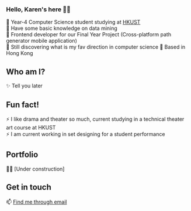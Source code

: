 ### Hello, Karen's here 🤙🏻

<!--
**karenchy/karenchy** is a ✨ _special_ ✨ repository because its `README.md` (this file) appears on your GitHub profile.

Here are some ideas to get you started:

- 🔭 I’m currently working on ...
- 🌱 I’m currently learning ...
- 👯 I’m looking to collaborate on ...
- 🤔 I’m looking for help with ...
- 💬 Ask me about ...
- 📫 How to reach me: ...
- 😄 Pronouns: ...
- ⚡ Fun fact: ...
-->

🍂 Year-4 Computer Science student studying at [HKUST](https://hkust.edu.hk/)\
🍂 Have some basic knowledge on data mining\
🍂 Frontend developer for our Final Year Project (Cross-platform path generator mobile application)\
🍂 Still discovering what is my fav direction in computer science
🍂 Based in Hong Kong

## Who am I?
✨ Tell you later

## Fun fact!
⚡ I like drama and theater so much, current studying in a technical theater art course at HKUST\
⚡ I am current working in set designing for a student performance

## Portfolio
😶‍🌫️ [Under construction]

## Get in touch
📫 [Find me through email](mailto:karen.chung.924@gmail.com)
